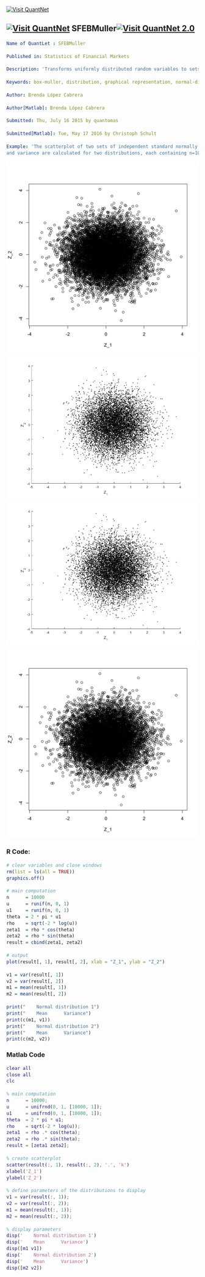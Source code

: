 
[<img src="https://github.com/QuantLet/Styleguide-and-FAQ/blob/master/pictures/banner.png" width="880" alt="Visit QuantNet">](http://quantlet.de/index.php?p=info)

## [<img src="https://github.com/QuantLet/Styleguide-and-Validation-procedure/blob/master/pictures/qloqo.png" alt="Visit QuantNet">](http://quantlet.de/) **SFEBMuller**[<img src="https://github.com/QuantLet/Styleguide-and-Validation-procedure/blob/master/pictures/QN2.png" width="60" alt="Visit QuantNet 2.0">](http://quantlet.de/d3/ia)

```yaml
﻿Name of QuantLet : SFEBMuller

Published in: Statistics of Financial Markets

Description: 'Transforms uniformly distributed random variables to sets of independent standard normally distributed random numbers using the Box Muller algorithm.'

Keywords: box-muller, distribution, graphical representation, normal-distribution, plot, random, random-number-generation, scatterplot, standard, standard-normal, uniform

Author: Brenda López Cabrera

Author[Matlab]: Brenda López Cabrera

Submitted: Thu, July 16 2015 by quantomas

Submitted[Matlab]: Tue, May 17 2016 by Christoph Schult

Example: 'The scatterplot of two sets of independent standard normally distributed random numbers is displayed and the mean 
and variance are calculated for two distributions, each containing n=10000 elements.'

```

![Picture1](SFEBMuller.png)
![Picture2](SFEBMuller_m.png)
![Picture3](SFEBMullerMatlab.png)
![Picture4](SFEBMullerR.png)

### R Code:
```r
# clear variables and close windows
rm(list = ls(all = TRUE))
graphics.off()

# main computation
n      = 10000
u      = runif(n, 0, 1)
u1     = runif(n, 0, 1)
theta  = 2 * pi * u1
rho    = sqrt(-2 * log(u))
zeta1  = rho * cos(theta)
zeta2  = rho * sin(theta)
result = cbind(zeta1, zeta2)

# output
plot(result[, 1], result[, 2], xlab = "Z_1", ylab = "Z_2")

v1 = var(result[, 1])
v2 = var(result[, 2])
m1 = mean(result[, 1])
m2 = mean(result[, 2])

print("    Normal distribution 1")
print("    Mean      Variance")
print(c(m1, v1))
print("    Normal distribution 2")
print("    Mean      Variance")
print(c(m2, v2)) 
```
### Matlab Code
```matlab
clear all
close all
clc

% main computation
n      = 10000;
u      = unifrnd(0, 1, [10000, 1]);
u1     = unifrnd(0, 1, [10000, 1]);
theta  = 2 * pi * u1;
rho    = sqrt(-2 * log(u));
zeta1  = rho .* cos(theta);
zeta2  = rho .* sin(theta);
result = [zeta1 zeta2];

% create scatterplot
scatter(result(:, 1), result(:, 2), '.', 'k')
xlabel('Z_1')
ylabel('Z_2')

% define parameters of the distributions to display
v1 = var(result(:, 1));
v2 = var(result(:, 2));
m1 = mean(result(:, 1));
m2 = mean(result(:, 2));

% display parameters
disp('    Normal distribution 1')
disp('    Mean      Variance')
disp([m1 v1])
disp('    Normal distribution 2')
disp('    Mean      Variance')
disp([m2 v2])
```
